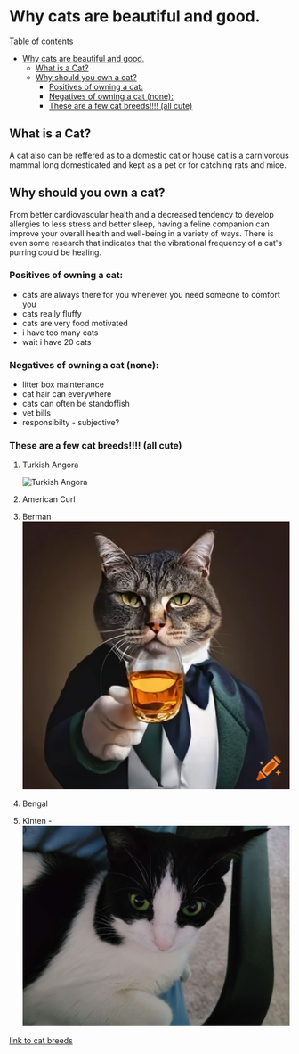 # Why cats are beautiful and good.

Table of contents

- [Why cats are beautiful and good.](#why-cats-are-beautiful-and-good)
  - [What is a Cat?](#what-is-a-cat)
  - [Why should you own a cat?](#why-should-you-own-a-cat)
    - [Positives of owning a cat:](#positives-of-owning-a-cat)
    - [Negatives of owning a cat (none):](#negatives-of-owning-a-cat-none)
    - [These are a few cat breeds!!!! (all cute)](#these-are-a-few-cat-breeds-all-cute)

## What is a Cat?

A cat also can be reffered as to a domestic cat or house cat is a carnivorous mammal long domesticated and kept as a pet or for catching rats and mice.

## Why should you own a cat?

From better cardiovascular health and a decreased tendency to develop allergies to less stress and better sleep, having a feline companion can improve your overall health and well-being in a variety of ways. There is even some research that indicates that the vibrational frequency of a cat's purring could be healing.

### Positives of owning a cat:

- cats are always there for you whenever you need someone to comfort you
- cats really fluffy
- cats are very food motivated
- i have too many cats
- wait i have 20 cats

### Negatives of owning a cat (none):

- litter box maintenance
- cat hair can everywhere
- cats can often be standoffish
- vet bills
- responsibilty - subjective?

### These are a few cat breeds!!!! (all cute)

1. Turkish Angora

   ![Turkish Angora](https://e7.pngegg.com/pngimages/931/994/png-clipart-yellow-eyed-white-cat-turkish-angora-ragdoll-turkish-van-kitten-white-kitten-animals-cat-like-mammal-thumbnail.png)

2. American Curl
3. Berman ![berman cat](picturestoadd/cat-whisky.webp)
4. Bengal
5. Kinten - ![Carolina's cat](pictures-to-add/cat1.jpg)

[link to cat breeds](https://basepaws.com/cat-breeds)
